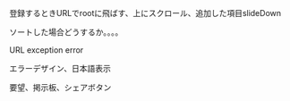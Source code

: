 登録するときURLでrootに飛ばす、上にスクロール、追加した項目slideDown

ソートした場合どうするか。。。。


URL exception error

エラーデザイン、日本語表示

要望、掲示板、シェアボタン